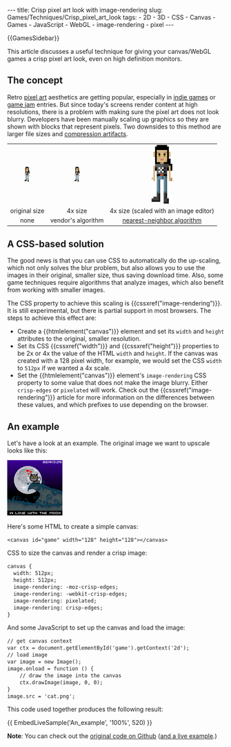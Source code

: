 --- title: Crisp pixel art look with image-rendering slug: Games/Techniques/Crisp_pixel_art_look tags: - 2D - 3D - CSS - Canvas - Games - JavaScript - WebGL - image-rendering - pixel ---

{{GamesSidebar}}

This article discusses a useful technique for giving your canvas/WebGL games a crisp pixel art look, even on high definition monitors.

## The concept

Retro [pixel art](https://wikipedia.org/wiki/Pixel_art) aesthetics are getting popular, especially in [indie games](https://wikipedia.org/wiki/Indie_game) or [game jam](https://wikipedia.org/wiki/Game_jam) entries. But since today's screens render content at high resolutions, there is a problem with making sure the pixel art does not look blurry. Developers have been manually scaling up graphics so they are shown with blocks that represent pixels. Two downsides to this method are larger file sizes and [compression artifacts](https://wikipedia.org/wiki/Compression_artifact).

<table><tbody><tr class="odd"><td style="text-align: center;"><img src="technique_original.png" /></td><td style="text-align: center;"><img src="technique_original.png" /></td><td style="text-align: center;"><img src="technique_4x.png" /></td></tr><tr class="even"><td style="text-align: center;">original size</td><td style="text-align: center;">4x size</td><td style="text-align: center;">4x size (scaled with an image editor)</td></tr><tr class="odd"><td style="text-align: center;">none</td><td style="text-align: center;">vendor's algorithm</td><td style="text-align: center;"><a href="https://wikipedia.org/wiki/Nearest-neighbor_interpolation">nearest-neighbor algorithm</a></td></tr></tbody></table>

## A CSS-based solution

The good news is that you can use CSS to automatically do the up-scaling, which not only solves the blur problem, but also allows you to use the images in their original, smaller size, thus saving download time. Also, some game techniques require algorithms that analyze images, which also benefit from working with smaller images.

The CSS property to achieve this scaling is {{cssxref("image-rendering")}}. It is still experimental, but there is partial support in most browsers. The steps to achieve this effect are:

- Create a {{htmlelement("canvas")}} element and set its `width` and `height` attributes to the original, smaller resolution.
- Set its CSS {{cssxref("width")}} and {{cssxref("height")}} properties to be 2x or 4x the value of the HTML `width` and `height`. If the canvas was created with a 128 pixel width, for example, we would set the CSS `width` to `512px` if we wanted a 4x scale.
- Set the {{htmlelement("canvas")}} element's `image-rendering` CSS property to some value that does not make the image blurry. Either `crisp-edges` or `pixelated` will work. Check out the {{cssxref("image-rendering")}} article for more information on the differences between these values, and which prefixes to use depending on the browser.

## An example

Let's have a look at an example. The original image we want to upscale looks like this:

![](cat.png)

Here's some HTML to create a simple canvas:

    <canvas id="game" width="128" height="128"></canvas>

CSS to size the canvas and render a crisp image:

    canvas {
      width: 512px;
      height: 512px;
      image-rendering: -moz-crisp-edges;
      image-rendering: -webkit-crisp-edges;
      image-rendering: pixelated;
      image-rendering: crisp-edges;
    }

And some JavaScript to set up the canvas and load the image:

    // get canvas context
    var ctx = document.getElementById('game').getContext('2d');
    // load image
    var image = new Image();
    image.onload = function () {
        // draw the image into the canvas
        ctx.drawImage(image, 0, 0);
    }
    image.src = 'cat.png';

This code used together produces the following result:

{{ EmbedLiveSample('An\_example', '100%', 520) }}

**Note**: You can check out the [original code on Github](https://github.com/belen-albeza/retro-canvas) ([and a live example](https://belen-albeza.github.io/retro-canvas/).)
